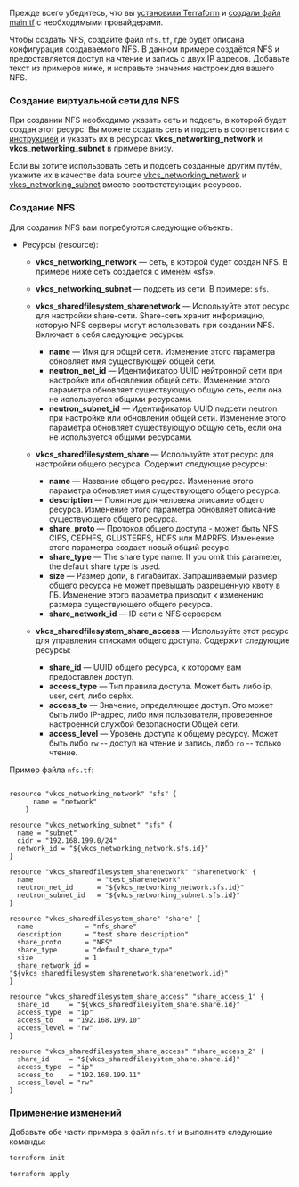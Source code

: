 <warn>

Прежде всего убедитесь, что вы [установили Terraform](../../quick-start/preparation) и [создали файл main.tf](../../quick-start/configuration) с необходимыми провайдерами.

</warn>

Чтобы создать NFS, создайте файл `nfs.tf`, где будет описана конфигурация создаваемого NFS. В данном примере создаётся NFS и предоставляется доступ на чтение и запись с двух IP адресов. Добавьте текст из примеров ниже, и исправьте значения настроек для вашего NFS.

### Создание виртуальной сети для NFS

При создании NFS необходимо указать сеть и подсеть, в которой будет создан этот ресурс. Вы можете создать сеть и подсеть в соответствии с [инструкцией](../create) и указать их в ресурсах **vkcs_networking_network** и **vkcs_networking_subnet** в примере внизу.

Если вы хотите использовать сеть и подсеть созданные другим путём, укажите их в качестве data source [vkcs_networking_network](https://github.com/vk-cs/terraform-provider-vkcs/blob/master/docs/data-sources/vkcs_networking_network.md) и [vkcs_networking_subnet](https://github.com/vk-cs/terraform-provider-vkcs/blob/master/docs/data-sources/vkcs_networking_subnet.md) вместо соответствующих ресурсов.

### Создание NFS

Для создания NFS вам потребуются следующие объекты:

- Ресурсы (resource):

  - **vkcs_networking_network** — сеть, в которой будет создан NFS. В примере ниже сеть создается с именем «sfs».
  - **vkcs_networking_subnet** — подсеть из сети. В примере: `sfs`.
  - **vkcs_sharedfilesystem_sharenetwork** — Используйте этот ресурс для настройки share-сети. Share-сеть хранит информацию, которую NFS серверы могут использовать при создании NFS. Включает в себя следующие ресурсы:

    - **name** — Имя для общей сети. Изменение этого параметра обновляет имя существующей общей сети.
    - **neutron_net_id** — Идентификатор UUID нейтронной сети при настройке или обновлении общей сети. Изменение этого параметра обновляет существующую общую сеть, если она не используется общими ресурсами.
    - **neutron_subnet_id** — Идентификатор UUID подсети neutron при настройке или обновлении общей сети. Изменение этого параметра обновляет существующую общую сеть, если она не используется общими ресурсами.

  - **vkcs_sharedfilesystem_share** — Используйте этот ресурс для настройки общего ресурса. Содержит следующие ресурсы:

    - **name** — Название общего ресурса. Изменение этого параметра обновляет имя существующего общего ресурса.
    - **description** — Понятное для человека описание общего ресурса. Изменение этого параметра обновляет описание существующего общего ресурса.
    - **share_proto** — Протокол общего доступа - может быть NFS, CIFS, CEPHFS, GLUSTERFS, HDFS или MAPRFS. Изменение этого параметра создает новый общий ресурс.
    - **share_type** — The share type name. If you omit this parameter, the default share type is used.
    - **size** — Размер доли, в гигабайтах. Запрашиваемый размер общего ресурса не может превышать разрешенную квоту в ГБ. Изменение этого параметра приводит к изменению размера существующего общего ресурса.
    - **share_network_id** — ID сети с NFS сервером.

  - **vkcs_sharedfilesystem_share_access** — Используйте этот ресурс для управления списками общего доступа. Содержит следующие ресурсы:

    - **share_id** — UUID общего ресурса, к которому вам предоставлен доступ.
    - **access_type** — Тип правила доступа. Может быть либо ip, user, cert, либо cephx.
    - **access_to** — Значение, определяющее доступ. Это может быть либо IP-адрес, либо имя пользователя, проверенное настроенной службой безопасности Общей сети.
    - **access_level** — Уровень доступа к общему ресурсу. Может быть либо `rw` -- доступ на чтение и запись, либо `ro` -- только чтение.

Пример файла `nfs.tf`:

```hcl

resource "vkcs_networking_network" "sfs" {
      name = "network"
    }

resource "vkcs_networking_subnet" "sfs" {
  name = "subnet"
  cidr = "192.168.199.0/24"
  network_id = "${vkcs_networking_network.sfs.id}"
}

resource "vkcs_sharedfilesystem_sharenetwork" "sharenetwork" {
  name                = "test_sharenetwork"
  neutron_net_id      = "${vkcs_networking_network.sfs.id}"
  neutron_subnet_id   = "${vkcs_networking_subnet.sfs.id}"
}

resource "vkcs_sharedfilesystem_share" "share" {
  name             = "nfs_share"
  description      = "test share description"
  share_proto      = "NFS"
  share_type       = "default_share_type"
  size             = 1
  share_network_id = "${vkcs_sharedfilesystem_sharenetwork.sharenetwork.id}"
}

resource "vkcs_sharedfilesystem_share_access" "share_access_1" {
  share_id     = "${vkcs_sharedfilesystem_share.share.id}"
  access_type  = "ip"
  access_to    = "192.168.199.10"
  access_level = "rw"
}

resource "vkcs_sharedfilesystem_share_access" "share_access_2" {
  share_id     = "${vkcs_sharedfilesystem_share.share.id}"
  access_type  = "ip"
  access_to    = "192.168.199.11"
  access_level = "rw"
}
```

### Применение изменений

Добавьте обе части примера в файл `nfs.tf` и выполните следующие команды:

```bash
terraform init
```
```bash
terraform apply
```
